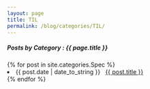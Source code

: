 ```yaml
---
layout: page
title: TIL
permalink: /blog/categories/TIL/
---
```


<h5> Posts by Category : {{ page.title }} </h5>

<div class="card">
{% for post in site.categories.Spec %}
 <li class="category-posts"><span>{{ post.date | date_to_string }}</span> &nbsp; <a href="{{ post.url }}">{{ post.title }}</a></li>
{% endfor %}
</div>